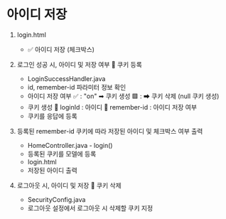 # 아이디 저장
1. login.html
    - ✅ 아이디 저장 (체크박스)

2. 로그인 성공 시, 아이디 및 저장 여부 🍪 쿠키 등록
    - LoginSuccessHandler.java
    - id, remember-id 파라미터 정보 확인
    - 아이디 저장 여부
        ✅ : "on" ➡ 쿠키 생성
        🟩 :      ➡ 쿠키 삭제 (null 쿠키 생성)
    - 쿠키 생성
        🍪 loginId      : 아이디
        🍪 remember-id  : 아이디 저장 여부
    - 쿠키를 응답에 등록

3. 등록된 remember-id 쿠키에 따라 저장된 아이디 및 체크박스 여부 출력
    - HomeController.java - login()
    - 등록된 쿠키를 모델에 등록
    - login.html
    - 저장된 아이디 출력

4. 로그아웃 시, 아이디 및 저장 🍪 쿠키 삭제
    - SecurityConfig.java
    - 로그아웃 설정에서 로그아웃 시 삭제할 쿠키 지정